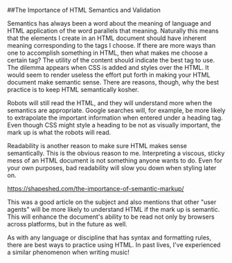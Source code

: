 ##The Importance of HTML Semantics and Validation

Semantics has always been a word about the meaning of language and HTML application of the word parallels that meaning. Naturally this means that the elements I create in an HTML document should  have inherent meaning corresponding to the tags I choose. If there are more ways than one to accomplish something in HTML, then what makes me choose a certain tag? The utility of the content should indicate the best tag to use.
The dilemma appears when CSS is added and styles over the HTML. It would seem to render useless the effort put forth in making your HTML document make semantic sense. There are reasons, though, why the best practice is to keep HTML semantically kosher.

Robots will still read the HTML, and they will understand more when the semantics are appropriate. Google searches will, for example, be more likely to extrapolate the important information when entered under a heading tag. Even though CSS might style a heading to be not as visually important, the mark up is what the robots will read.

Readability is another reason to make sure HTML makes sense semantically. This is the obvious reason to me. Interpreting a viscous, sticky mess of an HTML document is not something anyone wants to do. Even for your own purposes, bad readability will slow you down when styling later on.

https://shapeshed.com/the-importance-of-semantic-markup/

This was a good article on the subject and also mentions that other "user agents" will be more likely to understand HTML if the mark up is semantic. This will enhance the document's ability to be read not only by browsers across platforms, but in the future as well.

As with any language or discipline that has syntax and formatting rules, there are best ways to practice using HTML. In past lives, I've experienced a similar phenomenon when writing music!
